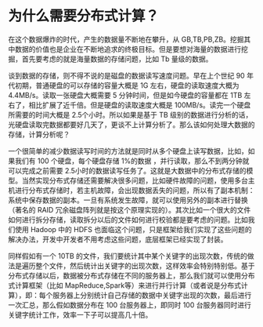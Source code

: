 

# 为什么需要分布式计算？

在这个数据爆炸的时代，产生的数据量不断地在攀升，从 GB,TB,PB,ZB。挖掘其中数据的价值也是企业在不断地追求的终极目标。但是要想对海量的数据进行挖掘，首先要考虑的就是海量数据的存储问题，比如 Tb 量级的数据。

谈到数据的存储，则不得不说的是磁盘的数据读写速度问题。早在上个世纪 90 年代初期，普通硬盘的可以存储的容量大概是 1G 左右，硬盘的读取速度大概为 4.4MB/s。读取一张硬盘大概需要 5 分钟时间，但是如今硬盘的容量都在 1TB 左右了，相比扩展了近千倍。但是硬盘的读取速度大概是 100MB/s。读完一个硬盘所需要的时间大概是 2.5个小时。所以如果是基于 TB 级别的数据进行分析的话，光硬盘读取完数据都要好几天了，更谈不上计算分析了。那么该如何处理大数据的存储，计算分析呢？

一个很简单的减少数据读写时间的方法就是同时从多个硬盘上读写数据，比如，如果我们有 100 个硬盘，每个硬盘存储 1%的数据 ，并行读取，那么不到两分钟就可以完成之前需要 2.5小时的数据读写任务了。这就是大数据中的分布式存储的模型。当然实现分布式存储还需要解决很多问题，比如硬件故障的问题，使用多台主机进行分布式存储时，若主机故障，会出现数据丢失的问题，所以有了副本机制：系统中保存数据的副本。一旦有系统发生故障，就可以使用另外的副本进行替换（著名的 RAID 冗余磁盘阵列就是按这个原理实现的）。其次比如一个很大的文件如何进行拆分存储，读取拆分以后的文件如何进行校验都是要考虑的问题。比如我们使用 Hadoop 中的 HDFS 也面临这个问题，只是框架给我们实现了这些问题的解决办法，开发中开发者不用考虑这些问题，底层框架已经实现了封装。

同样假如有一个 10TB 的文件，我们要统计其中某个关键字的出现次数，传统的做法是遍历整个文件，然后统计出关键字的出现次数，这样效率会特别特别低。基于分布式存储以后，数据被分布式存储在不同的服务器上，那么我们就可以使用分布式计算框架（比如 MapReduce,Spark等）来进行并行计算（或者说是分布式计算），即：每个服务器上分别统计自己存储的数据中关键字出现的次数，最后进行一次汇总，那么假如数据分布在 100 台服务器上，即同时 100 台服务器同时进行关键字统计工作，效率一下子可以提高几十倍。
